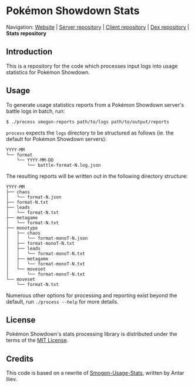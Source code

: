 Pokémon Showdown Stats
========================================================================

Navigation: [Website][1] | [Server repository][2] | [Client repository][3] | [Dex repository][4] | **Stats repository**

  [1]: http://pokemonshowdown.com/
  [2]: https://github.com/Zarel/Pokemon-Showdown
  [3]: https://github.com/Zarel/Pokemon-Showdown-Client
  [4]: https://github.com/Zarel/Pokemon-Showdown-Dex

Introduction
------------------------------------------------------------------------

This is a repository for the code which processes input logs into usage statistics for Pokémon Showdown.

Usage
------------------------------------------------------------------------

To generate usage statistics reports from a Pokémon Showdown server's battle
logs in batch, run:

    $ ./process smogon-reports path/to/logs path/to/output/reports

`process` expects the `logs` directory to be structured as follows (ie. the default
for Pokémon Showdown servers):

    YYYY-MM
    └── format
        └── YYYY-MM-DD
            └── battle-format-N.log.json

The resulting reports will be written out in the following directory structure:

    YYYY-MM
    ├── chaos
    │   └── format-N.json
    ├── format-N.txt
    ├── leads
    │   └── format-N.txt
    ├── metagame
    │   └── format-N.txt
    ├── monotype
    │   ├── chaos
    │   │   └── format-monoT-N.json
    │   ├── format-monoT-N.txt
    │   ├── leads
    │   │   └── format-monoT-N.txt
    │   ├── metagame
    │   │   └── format-monoT-N.txt
    │   └── moveset
    │       └── format-monoT-N.txt
    └── moveset
        └── format-N.txt

Numerous other options for processing and reporting exist beyond the default,
run `./process --help` for more details.

License
------------------------------------------------------------------------

Pokémon Showdown's stats processing library is distributed under the terms of the [MIT License][5].

  [5]: https://github.com/pkmn-cc/Pokemon-Showdown-Stats/blob/master/LICENSE

Credits
------------------------------------------------------------------------
This code is based on a rewrite of [Smogon-Usage-Stats][6], written by Antar Iliev.  

  [6]: https://github.com/Antar1011/Smogon-Usage-Stats
